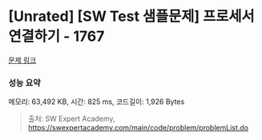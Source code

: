 # [Unrated] [SW Test 샘플문제] 프로세서 연결하기 - 1767 

[문제 링크](https://swexpertacademy.com/main/code/problem/problemDetail.do?contestProbId=AV4suNtaXFEDFAUf) 

### 성능 요약

메모리: 63,492 KB, 시간: 825 ms, 코드길이: 1,926 Bytes



> 출처: SW Expert Academy, https://swexpertacademy.com/main/code/problem/problemList.do